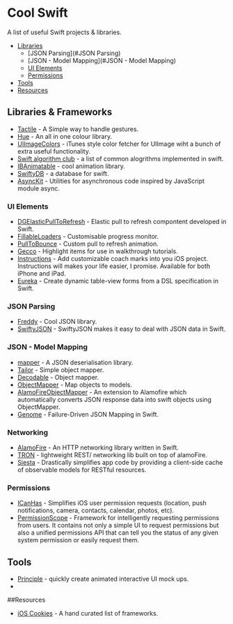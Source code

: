 # Cool Swift
A list of useful Swift projects &amp; libraries.

- [Libraries](#Libraries)
  - [JSON Parsing](#JSON Parsing)
  - [JSON - Model Mapping](#JSON - Model Mapping)
  - [UI Elements](#UIElements)
  - [Permissions](#Permissions)
- [Tools](#Tools)
- [Resources](#Resources)

## Libraries & Frameworks
* [Tactile](https://github.com/delba/Tactile) - A Simple way to handle gestures.
* [Hue](https://github.com/hyperoslo/Hue) - An all in one colour library.
* [UIImageColors](https://github.com/jathu/UIImageColors) - iTunes style color fetcher for UIImage wiht a bunch of extra useful functionality.
* [Swift algorithm club](https://github.com/hollance/swift-algorithm-club) - a list of common alogrithms implemented in swift.
* [IBAnimatable](https://github.com/JakeLin/IBAnimatable) - cool animation library.
* [SwiftyDB](https://github.com/Oyvindkg/swiftydb) - a database for swift.
* [AsyncKit](https://github.com/mishimay/AsyncKit) - Utilities for asynchronous code inspired by JavaScript module async.

### UI Elements
* [DGElasticPullToRefresh](https://github.com/gontovnik/DGElasticPullToRefresh) - Elastic pull to refresh compontent developed in Swift.
* [FillableLoaders](https://github.com/poolqf/FillableLoaders) - Customisable progress monitor.
* [PullToBounce](https://github.com/entotsu/PullToBounce) - Custom pull to refresh animation.
* [Gecco](https://github.com/yukiasai/Gecco) - Highlight items for use in walkthrough tutorials.
* [Instructions](https://github.com/ephread/Instructions) - Add customizable coach marks into you iOS project. Instructions will makes your life easier, I promise. Available for both iPhone and iPad.
* [Eureka](https://github.com/xmartlabs/Eureka) - Create dynamic table-view forms from a DSL specification in Swift.


### JSON Parsing
* [Freddy](https://github.com/bignerdranch/Freddy) - Cool JSON library.
* [SwiftyJSON](https://github.com/SwiftyJSON/SwiftyJSON) - SwiftyJSON makes it easy to deal with JSON data in Swift.

### JSON - Model Mapping
* [mapper](https://github.com/lyft/mapper) - A JSON deserialisation library.
* [Tailor](https://github.com/zenangst/Tailor) - Simple object mapper.
* [Decodable](https://github.com/Anviking/Decodable) - Object mapper.
* [ObjectMapper](https://github.com/Hearst-DD/ObjectMapper) - Map objects to models.
* [AlamoFireObjectMapper](https://github.com/tristanhimmelman/AlamofireObjectMapper) - An extension to Alamofire which automatically converts JSON response data into swift objects using ObjectMapper.
* [Genome](https://github.com/LoganWright/Genome) -  Failure-Driven JSON Mapping in Swift.

### Networking
* [AlamoFire](https://github.com/Alamofire/Alamofire) - An HTTP networking library written in Swift.
* [TRON](https://github.com/MLSDev/TRON) - lightweight REST/ networking lib built on top of alamoFire.
* [Siesta](https://github.com/bustoutsolutions/siesta) - Drastically simplifies app code by providing a client-side cache of observable models for RESTful resources.

### Permissions
* [ICanHas](https://github.com/wircho/ICanHas) - Simplifies iOS user permission requests (location, push notifications, camera, contacts, calendar, photos, etc).
* [PermissionScope](https://github.com/nickoneill/PermissionScope) - Framework for intelligently requesting permissions from users. It contains not only a simple UI to request permissions but also a unified permissions API that can tell you the status of any given system permission or easily request them.

## Tools
* [Principle](http://principleformac.com/) - quickly create animated interactive UI mock ups.
* 

##Resources
* [iOS Cookies](http://www.ioscookies.com) - A hand curated list of frameworks.
